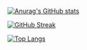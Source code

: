 
[![Anurag's GitHub stats](https://github-readme-stats.vercel.app/api?username=jwmdev&theme=highcontrast)](https://github.com/anuraghazra/github-readme-stats)


[![GitHub Streak](https://github-readme-streak-stats.herokuapp.com?user=jwmdev&theme=highcontrast)](https://git.io/streak-stats)

[![Top Langs](https://github-readme-stats.vercel.app/api/top-langs/?username=jwmdev&theme=highcontrast&layout=compact)](https://github.com/anuraghazra/github-readme-stats)

<!--
**jwmdev/jwmdev** is a ✨ _special_ ✨ repository because its `README.md` (this file) appears on your GitHub profile.

Here are some ideas to get you started:

- 🔭 I’m currently working on ...
- 🌱 I’m currently learning ...
- 👯 I’m looking to collaborate on ...
- 🤔 I’m looking for help with ...
- 💬 Ask me about ...
- 📫 How to reach me: ...
- 😄 Pronouns: ...
- ⚡ Fun fact: ...
-->
